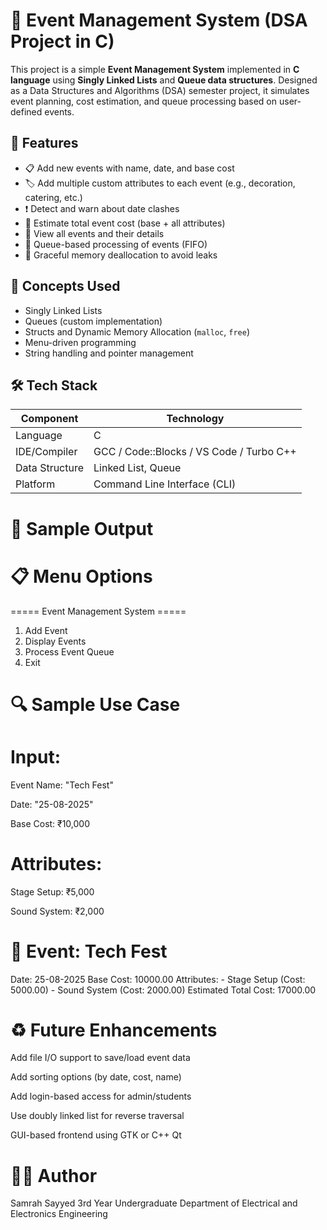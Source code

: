 # 📅 Event Management System (DSA Project in C)

This project is a simple **Event Management System** implemented in **C language** using **Singly Linked Lists** and **Queue data structures**. Designed as a Data Structures and Algorithms (DSA) semester project, it simulates event planning, cost estimation, and queue processing based on user-defined events.


## 📌 Features

- 📋 Add new events with name, date, and base cost
- 🏷️ Add multiple custom attributes to each event (e.g., decoration, catering, etc.)
- ❗ Detect and warn about date clashes
- 💸 Estimate total event cost (base + all attributes)
- 🧾 View all events and their details
- 🔄 Queue-based processing of events (FIFO)
- 🧹 Graceful memory deallocation to avoid leaks


## 🧠 Concepts Used

- Singly Linked Lists
- Queues (custom implementation)
- Structs and Dynamic Memory Allocation (`malloc`, `free`)
- Menu-driven programming
- String handling and pointer management


## 🛠️ Tech Stack

| Component     | Technology     |
|---------------|----------------|
| Language      | C              |
| IDE/Compiler  | GCC / Code::Blocks / VS Code / Turbo C++ |
| Data Structure| Linked List, Queue |
| Platform      | Command Line Interface (CLI) |


# 📸 Sample Output

# 📋 Menu Options

===== Event Management System =====
1. Add Event
2. Display Events
3. Process Event Queue
4. Exit

# 🔍 Sample Use Case
# Input:

Event Name: "Tech Fest"

Date: "25-08-2025"

Base Cost: ₹10,000

# Attributes:

Stage Setup: ₹5,000

Sound System: ₹2,000

# 📅 Event: Tech Fest
   Date: 25-08-2025
   Base Cost: 10000.00
   Attributes:
     - Stage Setup (Cost: 5000.00)
     - Sound System (Cost: 2000.00)
   Estimated Total Cost: 17000.00

# ♻️ Future Enhancements
Add file I/O support to save/load event data

Add sorting options (by date, cost, name)

Add login-based access for admin/students

Use doubly linked list for reverse traversal

GUI-based frontend using GTK or C++ Qt

# 🙋‍♀️ Author
Samrah Sayyed
3rd Year Undergraduate
Department of Electrical and Electronics Engineering
